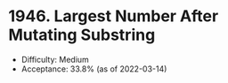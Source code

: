 # 1946. Largest Number After Mutating Substring
- Difficulty: Medium
- Acceptance: 33.8% (as of 2022-03-14)
